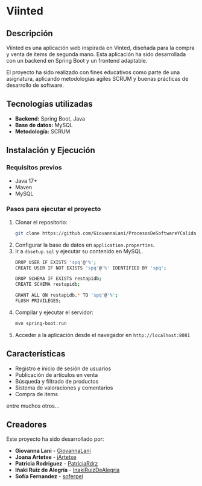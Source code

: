 # Viinted

## Descripción
Viinted es una aplicación web inspirada en Vinted, diseñada para la compra y venta de items de segunda mano. Esta aplicación ha sido desarrollada con un backend en Spring Boot y un frontend adaptable.

El proyecto ha sido realizado con fines educativos como parte de una asignatura, aplicando metodologías ágiles SCRUM y buenas prácticas de desarrollo de software.

## Tecnologías utilizadas
- **Backend:** Spring Boot, Java
- **Base de datos:** MySQL
- **Metodología:** SCRUM

## Instalación y Ejecución
### Requisitos previos
- Java 17+
- Maven
- MySQL

### Pasos para ejecutar el proyecto
1. Clonar el repositorio:
   ```sh
   git clone https://github.com/GiovannaLani/ProcesosDeSoftwareYCalidad.git
   ```
2. Configurar la base de datos en `application.properties`.
3. Ir a `dbsetup.sql` y ejecutar su contenido en MySQL.
   ```sh
   DROP USER IF EXISTS 'spq'@'%';
   CREATE USER IF NOT EXISTS 'spq'@'%' IDENTIFIED BY 'spq';

   DROP SCHEMA IF EXISTS restapidb;
   CREATE SCHEMA restapidb;

   GRANT ALL ON restapidb.* TO 'spq'@'%';
   FLUSH PRIVILEGES;
   ```
5. Compilar y ejecutar el servidor:
   ```sh
   mvn spring-boot:run
   ```
6. Acceder a la aplicación desde el navegador en `http://localhost:8081`

## Características
- Registro e inicio de sesión de usuarios
- Publicación de artículos en venta
- Búsqueda y filtrado de productos
- Sistema de valoraciones y comentarios
- Compra de items

 entre muchos otros...
  
## Creadores
Este proyecto ha sido desarrollado por:
- **Giovanna Lani** - [GiovannaLani](https://github.com/GiovannaLani)
- **Joana Artetxe** - [jArtetxe](https://github.com/jArtetxe)
- **Patricia Rodriguez** - [PatriciaRdrz](https://github.com/PatriciaRdrz)
- **Iñaki Ruiz de Alegría** - [InakiRuizDeAlegria](https://github.com/InakiRuizDeAlegria)
- **Sofía Fernandez** - [soferpel](https://github.com/soferpel)


